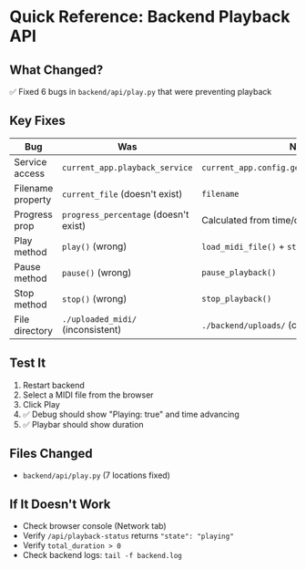 # Quick Reference: Backend Playback API

## What Changed?
✅ Fixed 6 bugs in `backend/api/play.py` that were preventing playback

## Key Fixes

| Bug | Was | Now | Location |
|-----|-----|-----|----------|
| Service access | `current_app.playback_service` | `current_app.config.get('playback_service')` | /playback-status |
| Filename property | `current_file` (doesn't exist) | `filename` | /playback-status |
| Progress prop | `progress_percentage` (doesn't exist) | Calculated from time/duration | /playback-status |
| Play method | `play()` (wrong) | `load_midi_file()` + `start_playback()` | /play |
| Pause method | `pause()` (wrong) | `pause_playback()` | /pause |
| Stop method | `stop()` (wrong) | `stop_playback()` | /stop |
| File directory | `./uploaded_midi/` (inconsistent) | `./backend/uploads/` (consistent) | /uploaded-midi-files |

## Test It
1. Restart backend
2. Select a MIDI file from the browser
3. Click Play
4. ✅ Debug should show "Playing: true" and time advancing
5. ✅ Playbar should show duration

## Files Changed
- `backend/api/play.py` (7 locations fixed)

## If It Doesn't Work
- Check browser console (Network tab)
- Verify `/api/playback-status` returns `"state": "playing"`
- Verify `total_duration > 0`
- Check backend logs: `tail -f backend.log`
